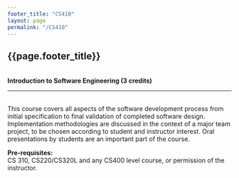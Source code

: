 ```yaml
---
footer_title: "CS410"
layout: page
permalink: "/CS410"
---
```


## {{page.footer_title}}
\
**Introduction to Software Engineering (3 credits)**

---
\
This course covers all aspects of the software development process from initial specification to final validation of completed software design. Implementation methodologies are discussed in the context of a major team project, to be chosen according to student and instructor interest. Oral presentations by students are an important part of the course.


**Pre-requisites:**
\
CS 310, CS220/CS320L and any CS400 level course, or permission of the instructor.